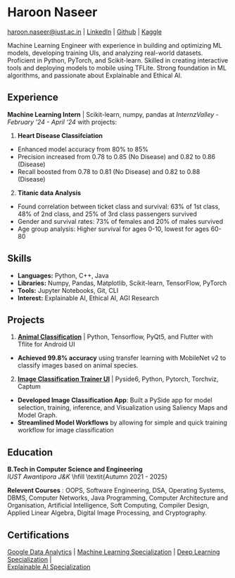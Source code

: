 # Haroon Naseer

<haroon.naseer@iust.ac.in> | [LinkedIn](https://www.linkedin.com/in/haroon-naseer-6a44a6240) | [Github](https://github.com/Haroon-64) | [Kaggle](https://www.kaggle.com/haroon222221)

Machine Learning Engineer with experience in building and optimizing ML models, developing training UIs, and analyzing real-world datasets. Proficient in Python, PyTorch, and Scikit-learn. Skilled in creating interactive tools and deploying models to mobile using TFLite. Strong foundation in ML algorithms, and passionate about Explainable and Ethical AI.

## Experience

**Machine Learning Intern** | Scikit-learn, numpy, pandas at  *InternzValley*   - *February ’24 - April ‘24*  with projects:

1. **Heart Disease Classifciation**

- Enhanced model accuracy from 80% to 85%
- Precision increased from 0.78 to 0.85 (No Disease) and 0.82 to 0.86 (Disease)
- Recall boosted from 0.78 to 0.81 (No Disease) and 0.82 to 0.88 (Disease)

2. **Titanic data Analysis**

- Found correlation between ticket class and survival: 63% of 1st class, 48% of 2nd class, and 25% of 3rd class passengers survived
- Gender and survival rates: 73% of females and 20% of males survived
- Age group analysis: Higher survival for ages 0-10, lowest for ages 60-80

## Skills

- **Languages:** Python, C++, Java
- **Libraries:** Numpy, Pandas, Matplotlib, Scikit-learn, TensorFlow, PyTorch
- **Tools:** Jupyter Notebooks, Git, CLI
- **Interest:** Explainable AI, Ethical AI, AGI Research

## Projects

1. [**Animal Classification**](https://github.com/Haroon-64/Animal_detection) | Python, Tensorflow, PyQt5, and Flutter with Tflite for Android UI

- **Achieved 99.8% accuracy** using transfer learning with MobileNet v2 to classify images based on animal species.

2. [**Image Classification Trainer UI**](https://github.com/Haroon-64/Image_Classifier_Trainer) |  Pyside6, Python, Pytorch, Torchviz, Captum

- **Developed Image Classification App**: Built a PySide app for model selection, training, inference, and Visualization using Saliency Maps and Model Graph.
- **Streamlined Model Workflows** by allowing for simple and quick training workflow for image classification

## Education

**B.Tech in Computer Science and Engineering**  
*IUST Awantipora J&K*  \hfill  \textit{Autumn 2021 - 2025}
 
**Relevent Courses** :
OOPS, Software Engineering, DSA, Operating Systems, DBMS, Computer Networks, Java Programming, Computer Architecture and Organisation, Artificial Intelligence, Soft Computing, Compiler Design, Applied Linear Algebra, Digital Image Processing, and Cryptography.

## Certifications

[Google Data Analytics](https://coursera.org/share/94ad3054cc3bbd925570e18bd2e6026b) |
[Machine Learning Specialization](https://coursera.org/share/1b5b634bb9867488047891c10e04215f) | 
[Deep Learning Specialization](https://coursera.org/share/5b4caf3f4e7b41516a276f2381ac57cf) |  
[Explainable AI Specialization](https://coursera.org/share/f0c56ee89e4e5d39f6ef2ad5c88a3ed7)
